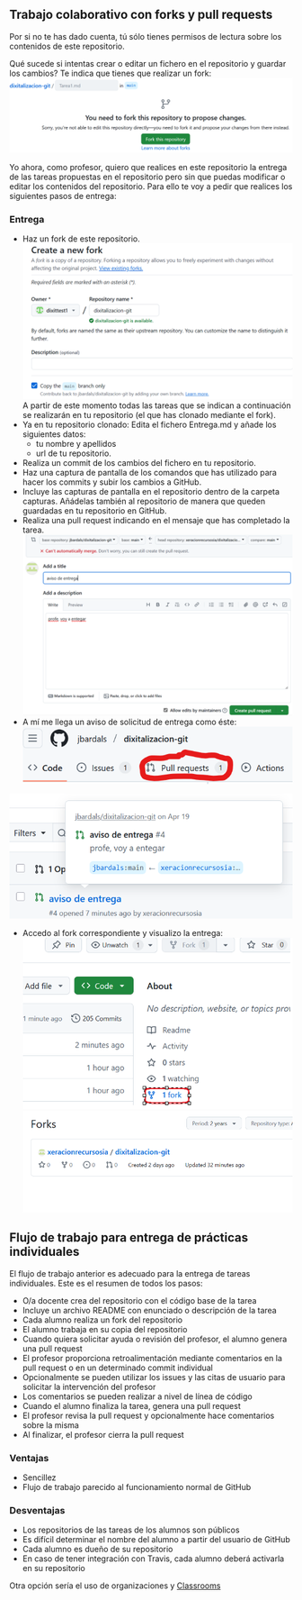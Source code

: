 
## Trabajo colaborativo con forks y pull requests

Por si no te has dado cuenta, tú sólo tienes permisos de lectura sobre los contenidos de este repositorio.

Qué sucede si intentas crear o editar un fichero en el repositorio y guardar los cambios? Te indica que tienes que realizar un fork:
![](imgs/fork_message.png)

Yo ahora, como profesor, quiero que realices en este repositorio la entrega de las tareas propuestas en el repositorio pero sin que puedas modificar o editar los contenidos del repositorio. Para ello te voy a pedir que realices los siguientes pasos de entrega:
### Entrega
- Haz un fork de este repositorio.
  ![](imgs/create_fork.png)
  A partir de este momento todas las tareas que se indican a continuación se realizarán en tu repositorio (el que has clonado mediante el fork).
- Ya en tu repositorio clonado: Edita el fichero Entrega.md y añade los siguientes datos:
    - tu nombre y apellidos
    -  url de tu repositorio.
- Realiza un commit de los cambios del fichero en tu repositorio.
- Haz una captura de pantalla de los comandos que has utilizado para hacer los commits y subir los cambios a GitHub.
- Incluye las capturas de pantalla en el repositorio dentro de la carpeta capturas. Añádelas también al repositorio de manera que queden guardadas en tu repositorio en GitHub.
- Realiza una pull request indicando en el mensaje que has completado la tarea.
  ![](imgs/create_pull_request.png)
- A mí me llega un aviso de solicitud de entrega como éste:
 ![](imgs/chegada_pull_request.png)

![](imgs/Solicitud_entrega.png)
- Accedo al fork correspondiente y visualizo la entrega:
![](imgs/check_fork.png)
![](imgs/listado_forks.png)



## Flujo de trabajo para entrega de prácticas individuales
El flujo de trabajo anterior es adecuado para la entrega de tareas individuales. Este es el resumen de todos los pasos:
- O/a docente crea del repositorio con el código base de la tarea
- Incluye un archivo README con enunciado o descripción de la tarea
- Cada alumno realiza un fork del repositorio
- El alumno trabaja en su copia del repositorio
- Cuando quiera solicitar ayuda o revisión del profesor, el alumno genera una pull request
- El profesor proporciona retroalimentación mediante comentarios en la pull request o en un determinado commit individual
- Opcionalmente se pueden utilizar los issues y las citas de usuario para solicitar la intervención del profesor
- Los comentarios se pueden realizar a nivel de línea de código
- Cuando el alumno finaliza la tarea, genera una pull request
- El profesor revisa la pull request y opcionalmente hace comentarios sobre la misma
- Al finalizar, el profesor cierra la pull request

### Ventajas

- Sencillez
- Flujo de trabajo parecido al funcionamiento normal de GitHub

### Desventajas

- Los repositorios de las tareas de los alumnos son públicos
- Es difícil determinar el nombre del alumno a partir del usuario de GitHub
- Cada alumno es dueño de su repositorio
- En caso de tener integración con Travis, cada alumno deberá activarla en su repositorio

Otra opción sería el uso de organizaciones y [Classrooms](https://docs.github.com/en/education/manage-coursework-with-github-classroom/teach-with-github-classroom)
